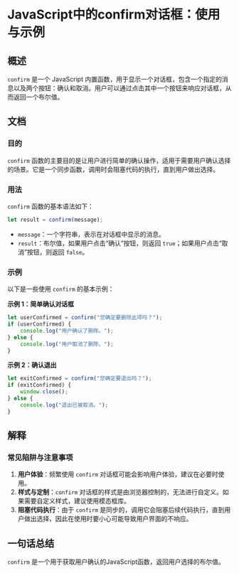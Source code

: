 <!--
Meta Description: # JavaScript中的confirm对话框：使用与示例 ## 概述 `confirm` 是一个 JavaScript 内置函数，用于显示一个对话框，包含一个指定的消息以及两个按钮：确认和取消。用户可以通过点击其中一个按钮来响应对话框，从而返回一个布尔值。 ## 文档 ### 目的 `confi...
Meta Keywords: confirm, javascript, let, console, log
-->

# JavaScript中的confirm对话框：使用与示例

## 概述
`confirm` 是一个 JavaScript 内置函数，用于显示一个对话框，包含一个指定的消息以及两个按钮：确认和取消。用户可以通过点击其中一个按钮来响应对话框，从而返回一个布尔值。

## 文档
### 目的
`confirm` 函数的主要目的是让用户进行简单的确认操作，适用于需要用户确认选择的场景。它是一个同步函数，调用时会阻塞代码的执行，直到用户做出选择。

### 用法
`confirm` 函数的基本语法如下：
```javascript
let result = confirm(message);
```
- `message`：一个字符串，表示在对话框中显示的消息。
- `result`：布尔值，如果用户点击“确认”按钮，则返回 `true`；如果用户点击“取消”按钮，则返回 `false`。

### 示例
以下是一些使用 `confirm` 的基本示例：

**示例 1：简单确认对话框**
```javascript
let userConfirmed = confirm("您确定要删除此项吗？");
if (userConfirmed) {
    console.log("用户确认了删除。");
} else {
    console.log("用户取消了删除。");
}
```

**示例 2：确认退出**
```javascript
let exitConfirmed = confirm("您确定要退出吗？");
if (exitConfirmed) {
    window.close();
} else {
    console.log("退出已被取消。");
}
```

## 解释
### 常见陷阱与注意事项
1. **用户体验**：频繁使用 `confirm` 对话框可能会影响用户体验，建议在必要时使用。
2. **样式与定制**：`confirm` 对话框的样式是由浏览器控制的，无法进行自定义。如果需要自定义样式，建议使用模态框库。
3. **阻塞代码执行**：由于 `confirm` 是同步的，调用它会阻塞后续代码执行，直到用户做出选择，因此在使用时要小心可能导致用户界面的不响应。

## 一句话总结
`confirm` 是一个用于获取用户确认的JavaScript函数，返回用户选择的布尔值。